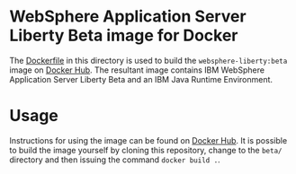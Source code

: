 # WebSphere Application Server Liberty Beta image for Docker

The [Dockerfile](Dockerfile) in this directory is used to build the `websphere-liberty:beta` image on [Docker Hub](https://registry.hub.docker.com/_/websphere-liberty/). The resultant image contains IBM WebSphere Application Server Liberty Beta and an IBM Java Runtime Environment.

# Usage

Instructions for using the image can be found on [Docker Hub](https://registry.hub.docker.com/_/websphere-liberty/). It is possible to build the image yourself by cloning this repository, change to the `beta/` directory and then issuing the command `docker build .`.
